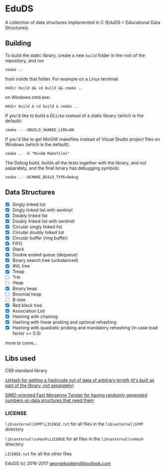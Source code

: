 # EduDS

A collection of data structures implemented in C (EduDS = Educational Data Structures).

## Building

To build the static library, create a new `build` folder in the root of the repository, and run

    cmake ..
from inside that folder. For example on a Linux terminal:

```
mkdir build && cd build && cmake ..
```

on Windows cmd.exe:

```
mkdir build & cd build & cmake ..
```

If you'd like to build a DLL/so instead of a static library (which is the default):

```
cmake .. -DBUILD_SHARED_LIBS=ON
```

If you'd like to get MinGW makefiles instead of Visual Studio project files on Windows (which is the default):

```
cmake .. -G "MinGW Makefiles"
```

The Debug build, builds all the tests together with the library, and not separately, and the final binary has debugging symbols:

```
cmake .. -DCMAKE_BUILD_TYPE=Debug
```

## Data Structures

- [x] Singly linked list
- [x] Singly linked list with sentinel
- [x] Doubly linked list
- [x] Doubly linked list with sentinel
- [x] Circular singly linked list
- [x] Circular doubly linked list
- [x] Circular buffer (ring buffer)
- [x] FIFO
- [x] Stack
- [x] Double ended queue (dequeue)
- [x] Binary search tree (unbalanced)
- [x] AVL tree
- [x] Treap
- [ ] Trie
- [ ] Heap
- [x] Binary heap
- [ ] Binomial heap
- [ ] B-tree
- [x] Red black tree
- [x] Association List
- [x] Hashing with chaining
- [x] Hashing with linear probing and optional rehashing
- [x] Hashing with quadratic probing and mandatory rehashing (in case load factor >= 0.5)

more to come...

## Libs used

C99 standard library

[xxHash for getting a hashcode out of data of arbitrary length (it's built as part of the library, not separately)](https://github.com/Cyan4973/xxHash/)

[SIMD-oriented Fast Mersenne Twister for having randomly generated numbers on data structures that need them](http://www.math.sci.hiroshima-u.ac.jp/~m-mat/MT/SFMT/index.html)

### LICENSE

`lib\external\SFMT\LICENSE.txt` for all files in the `lib\external\SFMT` directory

`lib\external\xxHash\LICENSE` for all files in the `lib\external\xxHash` directory

`LICENSE.txt` for all the other files

EduDS (c) 2016-2017 <georgekoskerid@outlook.com>
